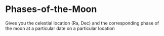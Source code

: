 # Phases-of-the-Moon
Gives you the celestial location (Ra, Dec) and the corresponding phase of the moon at a particular date on a particular location
